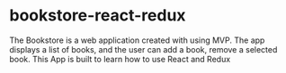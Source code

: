 # bookstore-react-redux
The Bookstore is a web application created with using MVP. The app  displays a list of books, and the user can add a book, remove a selected book. This App is built to learn how to use React and Redux
